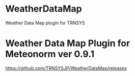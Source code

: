 # WeatherDataMap
Weather Data Map plugin for TRNSYS

# Weather Data Map Plugin for Meteonorm ver 0.9.1
https://github.com/TRNSYSJP/WeatherDataMap/releases
